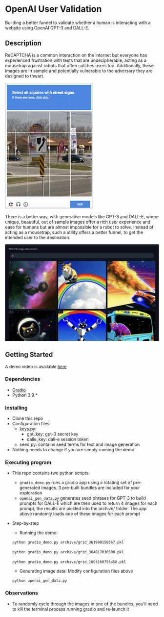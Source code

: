 
# OpenAI User Validation

Building a better funnel to validate whether a human is interacting with a website using OpenAI GPT-3 and DALL-E.

## Description

ReCAPTCHA is a common interaction on the internet but everyone has experienced frustration with tests that are undecipherable, acting as a mousetrap against robots that often catches users too. Additionally, these images are in sample and potentially vulnerable to the adversary they are designed to thwart.

![ReCAPTCHA](multimedia/ReCAPTCHA-example.jpeg)

There is a better way, with generative models like GPT-3 and DALL-E, where unique, beautiful, out of sample images offer a rich user experience and ease for humans but are almost impossible for a robot to solve. Instead of acting as a mousetrap, such a utility offers a better funnel, to get the intended user to the destination.


![BETTER](multimedia/gradio_screen.jpg)

## Getting Started
A demo video is available [here](multimedia/gradio_demo.mov)

### Dependencies

* [Gradio](https://www.gradio.app/getting_started/)
* Python 3.9.*

### Installing

* Clone this repo
* Configuration files:
    * keys.py:
        * gpt_key: gpt-3 secret key 
        * dalle_key: dall-e session token 
    * seed.py: contains seed terms for text and image generation
* Nothing needs to change if you are simply running the demo

### Executing program

* This repo contains two python scripts:    
    * `gradio_demo.py` runs a gradio app using a rotating set of pre-generated images. 3 pre-built bundles are included for your exploration
    * `openai_gen_data.py` generates seed phrases for GPT-3 to build prompts for DALL-E which are then used to return 4 images for each prompt, the results are pickled into the archive/ folder. The app above randomly loads one of these images for each prompt 

* Step-by-step
    * Running the demo:
    ```
    python gradio_demo.py archive/grid_361990158667.pkl

    python gradio_demo.py archive/grid_364817030500.pkl
    
    python gradio_demo.py archive/grid_1803160755458.pkl
    ```
    * Generating image data:
    Modify configuration files above
    ```
    python openai_gen_data.py
    ```

### Observations

* To randomly cycle through the images in one of the bundles, you'll need to kill the terminal process running gradio and re-launch it
